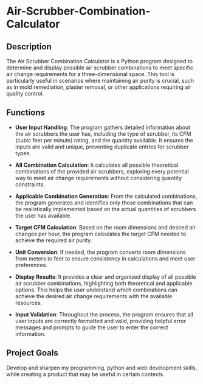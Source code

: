# Air-Scrubber-Combination-Calculator

## Description

The Air Scrubber Combination Calculator is a Python program designed to determine and display possible air scrubber combinations to meet specific air change requirements for a three-dimensional space. This tool is particularly useful in scenarios where maintaining air purity is crucial, such as in mold remediation, plaster removal, or other applications requiring air quality control.
## Functions

- **User Input Handling**: The program gathers detailed information about the air scrubbers the user has, including the type of scrubber, its CFM (cubic feet per minute) rating, and the quantity available. It ensures the inputs are valid and unique, preventing duplicate entries for scrubber types.

- **All Combination Calculation**: It calculates all possible theoretical combinations of the provided air scrubbers, exploring every potential way to meet air change requirements without considering quantity constraints.

- **Applicable Combination Generation**: From the calculated combinations, the program generates and identifies only those combinations that can be realistically implemented based on the actual quantities of scrubbers the user has available.

- **Target CFM Calculation**: Based on the room dimensions and desired air changes per hour, the program calculates the target CFM needed to achieve the required air purity.

- **Unit Conversion**: If needed, the program converts room dimensions from meters to feet to ensure consistency in calculations and meet user preferences.

- **Display Results**: It provides a clear and organized display of all possible air scrubber combinations, highlighting both theoretical and applicable options. This helps the user understand which combinations can achieve the desired air change requirements with the available resources.

- **Input Validation**: Throughout the process, the program ensures that all user inputs are correctly formatted and valid, providing helpful error messages and prompts to guide the user to enter the correct information.
## Project Goals

Develop and sharpen my programming, python and web development skills, while creating a product that may be useful in certain contexts. 
